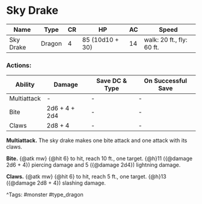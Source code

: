 # Sky Drake

| Name | Type | CR | HP | AC | Speed |
|------|------|----|----|----|-------|
| Sky Drake | Dragon | 4 | 85 (10d10 + 30) | 14 | walk: 20 ft., fly: 60 ft. |

### Actions:

| Ability | Damage | Save DC & Type | On Successful Save |
|---------|--------|----------------|--------------------|
| Multiattack | - | - | - |
| Bite | 2d6 + 4 + 2d4 | - | - |
| Claws | 2d8 + 4 | - | - |


**Multiattack.** The sky drake makes one bite attack and one attack with its claws.

**Bite.** {@atk mw} {@hit 6} to hit, reach 10 ft., one target. {@h}11 ({@damage 2d6 + 4}) piercing damage and 5 ({@damage 2d4}) lightning damage.

**Claws.** {@atk mw} {@hit 6} to hit, reach 5 ft., one target. {@h}13 ({@damage 2d8 + 4}) slashing damage.

^Tags: #monster #type_dragon